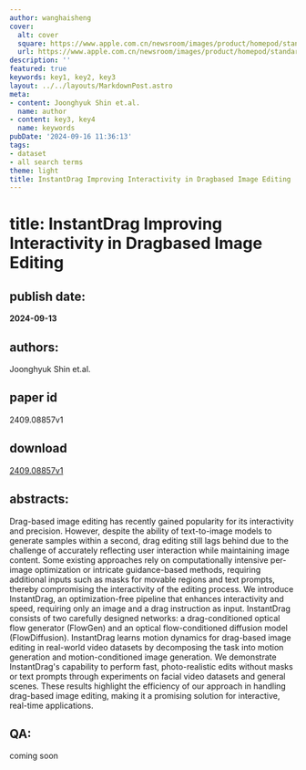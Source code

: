 ```yaml
---
author: wanghaisheng
cover:
  alt: cover
  square: https://www.apple.com.cn/newsroom/images/product/homepod/standard/Apple-HomePod-hero-230118_big.jpg.large_2x.jpg
  url: https://www.apple.com.cn/newsroom/images/product/homepod/standard/Apple-HomePod-hero-230118_big.jpg.large_2x.jpg
description: ''
featured: true
keywords: key1, key2, key3
layout: ../../layouts/MarkdownPost.astro
meta:
- content: Joonghyuk Shin et.al.
  name: author
- content: key3, key4
  name: keywords
pubDate: '2024-09-16 11:36:13'
tags:
- dataset
- all search terms
theme: light
title: InstantDrag Improving Interactivity in Dragbased Image Editing
---
```


# title: InstantDrag Improving Interactivity in Dragbased Image Editing 
## publish date: 
**2024-09-13** 
## authors: 
  Joonghyuk Shin et.al. 
## paper id
2409.08857v1
## download
[2409.08857v1](http://arxiv.org/abs/2409.08857v1)
## abstracts:
Drag-based image editing has recently gained popularity for its interactivity and precision. However, despite the ability of text-to-image models to generate samples within a second, drag editing still lags behind due to the challenge of accurately reflecting user interaction while maintaining image content. Some existing approaches rely on computationally intensive per-image optimization or intricate guidance-based methods, requiring additional inputs such as masks for movable regions and text prompts, thereby compromising the interactivity of the editing process. We introduce InstantDrag, an optimization-free pipeline that enhances interactivity and speed, requiring only an image and a drag instruction as input. InstantDrag consists of two carefully designed networks: a drag-conditioned optical flow generator (FlowGen) and an optical flow-conditioned diffusion model (FlowDiffusion). InstantDrag learns motion dynamics for drag-based image editing in real-world video datasets by decomposing the task into motion generation and motion-conditioned image generation. We demonstrate InstantDrag's capability to perform fast, photo-realistic edits without masks or text prompts through experiments on facial video datasets and general scenes. These results highlight the efficiency of our approach in handling drag-based image editing, making it a promising solution for interactive, real-time applications.
## QA:
coming soon
